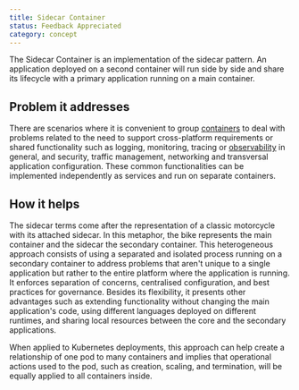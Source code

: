 ```yaml
---
title: Sidecar Container
status: Feedback Appreciated
category: concept
---
```


The Sidecar Container is an implementation of the sidecar pattern. An application deployed on a second container will run side by side and share its lifecycle with a primary application running on a main container.

## Problem it addresses

There are scenarios where it is convenient to group [containers](/container/) to deal with problems related to the need to support cross-platform requirements or shared functionality such as logging, monitoring, tracing or [observability](/observability/) in general, and security, traffic management, networking and transversal application configuration. These common functionalities can be implemented independently as services and run on separate containers.

## How it helps

The sidecar terms come after the representation of a classic motorcycle with its attached sidecar. In this metaphor, the bike represents the main container and the sidecar the secondary container. This heterogeneous approach consists of using a separated and isolated process running on a secondary container to address problems that aren't unique to a single application but rather to the entire platform where the application is running. It enforces separation of concerns, centralised configuration, and best practices for governance. Besides its flexibility, it presents other advantages such as extending functionality without changing the main application's code, using different languages deployed on different runtimes, and sharing local resources between the core and the secondary applications. 

When applied to Kubernetes deployments, this approach can help create a relationship of one pod to many containers and implies that operational actions used to the pod, such as creation, scaling, and termination, will be equally applied to all containers inside. 
